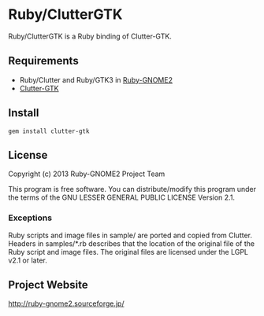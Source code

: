 # Ruby/ClutterGTK

Ruby/ClutterGTK is a Ruby binding of Clutter-GTK.

## Requirements

* Ruby/Clutter and Ruby/GTK3 in
  [Ruby-GNOME2](http://ruby-gnome2.sourceforge.jp/)
* [Clutter-GTK](http://blogs.gnome.org/clutter/)

## Install

    gem install clutter-gtk

## License

Copyright (c) 2013 Ruby-GNOME2 Project Team

This program is free software. You can distribute/modify this program
under the terms of the GNU LESSER GENERAL PUBLIC LICENSE Version 2.1.

### Exceptions

Ruby scripts and image files in sample/ are ported and copied from
Clutter. Headers in samples/*.rb describes that the location of the
original file of the Ruby script and image files. The original files
are licensed under the LGPL v2.1 or later.

## Project Website

http://ruby-gnome2.sourceforge.jp/
